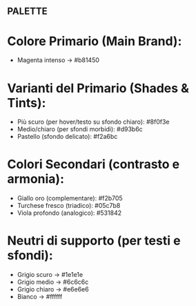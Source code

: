 ## PALETTE

# Colore Primario (Main Brand):
- Magenta intenso → #b81450

# Varianti del Primario (Shades & Tints):
- Più scuro (per hover/testo su sfondo chiaro): #8f0f3e
- Medio/chiaro (per sfondi morbidi): #d93b6c
- Pastello (sfondo delicato): #f2a6bc

# Colori Secondari (contrasto e armonia):
- Giallo oro (complementare): #f2b705
- Turchese fresco (triadico): #05c7b8
- Viola profondo (analogico): #531842

# Neutri di supporto (per testi e sfondi):
- Grigio scuro → #1e1e1e
- Grigio medio → #6c6c6c
- Grigio chiaro → #e6e6e6
- Bianco → #ffffff